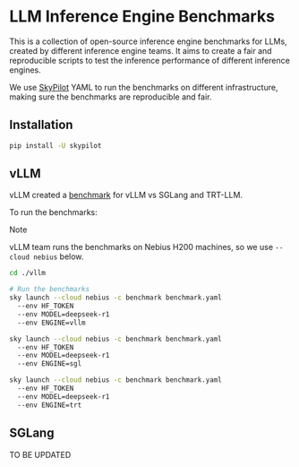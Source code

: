 # LLM Inference Engine Benchmarks

This is a collection of open-source inference engine benchmarks for LLMs, created by different inference engine teams. It aims to create a fair and reproducible scripts to test the inference performance of different inference engines.

We use [SkyPilot](https://github.com/skypilot-ai/skypilot) YAML to run the benchmarks on different infrastructure, making sure the benchmarks are reproducible and fair.

## Installation

```bash
pip install -U skypilot
```

## vLLM

vLLM created a [benchmark](https://github.com/simon-mo/vLLM-Benchmark/tree/main) for vLLM vs SGLang and TRT-LLM.

To run the benchmarks:

> [!NOTE]
> vLLM team runs the benchmarks on Nebius H200 machines, so we use `--cloud nebius` below.

```bash
cd ./vllm

# Run the benchmarks
sky launch --cloud nebius -c benchmark benchmark.yaml
  --env HF_TOKEN
  --env MODEL=deepseek-r1
  --env ENGINE=vllm

sky launch --cloud nebius -c benchmark benchmark.yaml
  --env HF_TOKEN
  --env MODEL=deepseek-r1
  --env ENGINE=sgl

sky launch --cloud nebius -c benchmark benchmark.yaml
  --env HF_TOKEN
  --env MODEL=deepseek-r1
  --env ENGINE=trt
```


## SGLang

TO BE UPDATED
